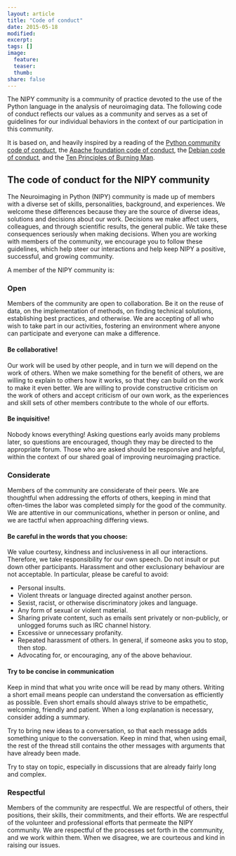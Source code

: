 ```yaml
---
layout: article
title: "Code of conduct"
date: 2015-05-18
modified:
excerpt:
tags: []
image:
  feature:
  teaser:
  thumb:
share: false
---
```


The NIPY community is a community of practice devoted to the use of the Python language in the analysis of neuroimaging data. The following code of conduct reflects our values as a community and serves as a set of guidelines for our individual behaviors in the context of our participation in this community.

It is based on, and heavily inspired by a reading of the [Python community code of conduct](https://www.python.org/psf/codeofconduct/), the [Apache foundation code of conduct](http://www.apache.org/foundation/policies/conduct.html), the [Debian code of conduct](https://www.debian.org/code_of_conduct), and the [Ten Principles of Burning Man](http://survival.burningman.com/culture/the-10-principles/).


## The code of conduct for the NIPY community

The Neuroimaging in Python (NIPY) community is made up of members with a diverse set of skills, personalities, background, and experiences. We welcome these differences because they are the source of diverse ideas, solutions and decisions about our work. Decisions we make affect users, colleagues, and through scientific results, the general public. We take these consequences seriously when making decisions. When you are working with members of the community, we encourage you to follow these guidelines, which help steer our interactions and help keep NIPY a positive, successful, and growing community.

A member of the NIPY community is:

### Open

Members of the community are open to collaboration. Be it on the reuse of data, on the implementation of methods, on finding technical solutions, establishing best practices, and otherwise. We are accepting of all who wish to take part in our activities, fostering an environment where anyone can participate and everyone can make a difference.

#### Be collaborative!

Our work will be used by other people, and in turn we will depend on the work of others. When we make something for the benefit of others, we are willing to explain to others how it works, so that they can build on the work to make it even better. We are willing to provide constructive criticism on the work of others and accept criticism of our own work, as the experiences and skill sets of other members contribute to the whole of our efforts.

#### Be inquisitive!

Nobody knows everything! Asking questions early avoids many problems later, so questions are encouraged, though they may be directed to the appropriate forum. Those who are asked should be responsive and helpful, within the context of our shared goal of improving neuroimaging practice.

### Considerate

Members of the community are considerate of their peers. We are thoughtful when addressing the efforts of others, keeping in mind that often-times the labor was completed simply for the good of the community. We are attentive in our communications, whether in person or online, and we are tactful when approaching differing views.

#### Be careful in the words that you choose:

We value courtesy, kindness and inclusiveness in all our interactions. Therefore, we take responsibility for our own speech. Do not insult or put down other participants. Harassment and other exclusionary behaviour are not acceptable. In particular, please be careful to avoid:

- Personal insults.
- Violent threats or language directed against another person.
- Sexist, racist, or otherwise discriminatory jokes and language.
- Any form of sexual or violent material.
- Sharing private content, such as emails sent privately or non-publicly, or unlogged forums such as IRC channel history.
- Excessive or unnecessary profanity.
- Repeated harassment of others. In general, if someone asks you to stop, then stop.
- Advocating for, or encouraging, any of the above behaviour.

#### Try to be concise in communication

Keep in mind that what you write once will be read by many others. Writing a short email means people can understand the conversation as efficiently as possible. Even short emails should always strive to be empathetic, welcoming, friendly and patient. When a long explanation is necessary, consider adding a summary.

Try to bring new ideas to a conversation, so that each message adds something unique to the conversation. Keep in mind that, when using email, the rest of the thread still contains the other messages with arguments that have already been made.

Try to stay on topic, especially in discussions that are already fairly long and complex.

### Respectful

Members of the community are respectful. We are respectful of others, their positions, their skills, their commitments, and their efforts. We are respectful of the volunteer and professional efforts that permeate the NIPY community. We are respectful of the processes set forth in the community, and we work within them. When we disagree, we are courteous and kind in raising our issues.